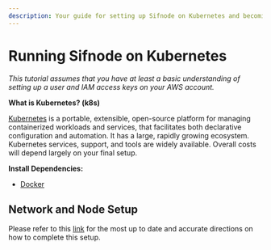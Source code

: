 ```yaml
---
description: Your guide for setting up Sifnode on Kubernetes and becoming a validator.
---
```


# Running Sifnode on Kubernetes

_This tutorial assumes that you have at least a basic understanding of setting up a user and IAM access keys on your AWS account._

**What is Kubernetes? (k8s)**

[Kubernetes](https://kubernetes.io) is a portable, extensible, open-source platform for managing containerized workloads and services, that facilitates both declarative configuration and automation. It has a large, rapidly growing ecosystem. Kubernetes services, support, and tools are widely available. Overall costs will depend largely on your final setup.

**Install Dependencies:**

* [Docker](https://docs.docker.com/get-docker/)

## Network and Node Setup

Please refer to this [link](https://github.com/Sifchain/sifchain-validators/blob/master/docs/setup.md) for the most up to date and accurate directions on how to complete this setup.
